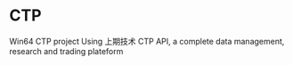 # CTP
Win64 CTP project
Using 上期技术 CTP API, a complete data management, research and trading plateform
